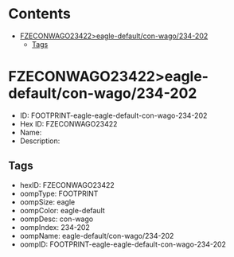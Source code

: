 



Contents
========

* [FZECONWAGO23422>eagle-default/con-wago/234-202](#fzeconwago23422eagle-defaultcon-wago234-202)
	* [Tags](#tags)

# FZECONWAGO23422>eagle-default/con-wago/234-202

- ID: FOOTPRINT-eagle-eagle-default-con-wago-234-202
- Hex ID: FZECONWAGO23422
- Name: 
- Description: 

## Tags

- hexID: FZECONWAGO23422
- oompType: FOOTPRINT
- oompSize: eagle
- oompColor: eagle-default
- oompDesc: con-wago
- oompIndex: 234-202
- oompName: eagle-default/con-wago/234-202
- oompID: FOOTPRINT-eagle-eagle-default-con-wago-234-202
